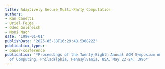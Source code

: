 ```yaml
---
title: Adaptively Secure Multi-Party Computation
authors:
- Ran Canetti
- Uriel Feige
- Oded Goldreich
- Moni Naor
date: '1996-01-01'
publishDate: '2025-05-18T16:29:48.536822Z'
publication_types:
- paper-conference
publication: '*Proceedings of the Twenty-Eighth Annual ACM Symposium on the Theory
  of Computing, Philadelphia, Pennsylvania, USA, May 22-24, 1996*'
---
```

